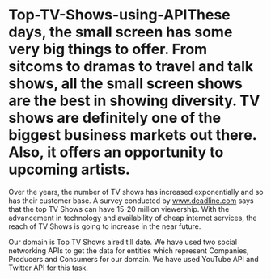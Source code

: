 # Top-TV-Shows-using-APIThese days, the small screen has some very big things to offer. From sitcoms to dramas to travel and talk shows, all the small screen shows are the best in showing diversity. TV shows are definitely one of the biggest business markets out there. Also, it offers an opportunity to upcoming artists.

Over the years, the number of TV shows has increased exponentially and so has their customer base. A survey conducted by www.deadline.com says that the top TV Shows can have 15-20 million viewership. With the advancement in technology and availability of cheap internet services, the reach of TV Shows is going to increase in the near future.

Our domain is Top TV Shows aired till date. We have used two social networking APIs to get the data for entities which represent Companies, Producers and Consumers for our domain. We have used YouTube API and Twitter API for this task.
